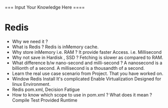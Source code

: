 === Input Your Knowledge Here ====

# Redis
- Why we need it ?
- What is Redis ?
	Redis is inMemory cache.
- Why store inMemory i.e. RAM  ?
	It provide faster Access. i.e. Millisecond 
- Why not save in Hardisk , SSD ?
	Fetching is slower as compared to RAM.
- What difference b/w nano-second and milli-second ?
	A nanosecond is a billionth of a second.
	A millisecond is a thousandth of a second.
- Learn the real use case scenario from Project. That you have worked on.
- Window Redis Install
	It's complicated
	Enable Virtualization
	Designed for linux Environment.
- Redis pom.xml, Decision Fatigue
- How to know which scope to use in pom.xml ? What does it mean ?
	Compile 
	Test 
	Provided 
	Runtime 
